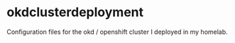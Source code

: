 # okdclusterdeployment
Configuration files for the okd / openshift cluster I deployed in my homelab.
